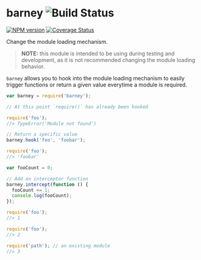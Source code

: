 barney ![Build Status](https://codeship.com/projects/ce6bd040-ac83-0132-acda-4e5346bb67f3/status?branch=v1.0)
===========

[![NPM version](https://badge.fury.io/js/barney.svg)](http://badge.fury.io/js/barney)
[![Coverage Status](https://coveralls.io/repos/mkretschek/node-barney/badge.svg?branch=v1.0)](https://coveralls.io/r/mkretschek/node-barney?branch=v1.0)

Change the module loading mechanism.

> **NOTE:** this module is intended to be using during testing
> and development, as it is not recommended changing the
> module loading behavior.

`barney` allows you to hook into the module loading mechanism to
easily trigger functions or return a given value everytime a
module is required.

```js
var barney = require('barney');

// At this point `require()` has already been hooked

require('foo');
//> TypeError('Module not found')

// Return a specific value
barney.hook('foo', 'foobar');

require('foo');
//> 'foobar'

var fooCount = 0;

// Add an interceptor function
barney.intercept(function () {
  fooCount += 1;
  console.log(fooCount);
});

require('foo');
//> 1

require('foo');
//> 2

require('path'); // an existing module
//> 3
```